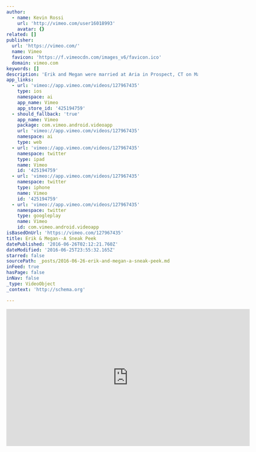 ```yaml
---
author:
  - name: Kevin Rossi
    url: 'http://vimeo.com/user16018993'
    avatar: {}
related: []
publisher:
  url: 'https://vimeo.com/'
  name: Vimeo
  favicon: 'https://f.vimeocdn.com/images_v6/favicon.ico'
  domain: vimeo.com
keywords: []
description: 'Erik and Megan were married at Aria in Prospect, CT on May 9th.'
app_links:
  - url: 'vimeo://app.vimeo.com/videos/127967435'
    type: ios
    namespace: ai
    app_name: Vimeo
    app_store_id: '425194759'
  - should_fallback: 'true'
    app_name: Vimeo
    package: com.vimeo.android.videoapp
    url: 'vimeo://app.vimeo.com/videos/127967435'
    namespace: ai
    type: web
  - url: 'vimeo://app.vimeo.com/videos/127967435'
    namespace: twitter
    type: ipad
    name: Vimeo
    id: '425194759'
  - url: 'vimeo://app.vimeo.com/videos/127967435'
    namespace: twitter
    type: iphone
    name: Vimeo
    id: '425194759'
  - url: 'vimeo://app.vimeo.com/videos/127967435'
    namespace: twitter
    type: googleplay
    name: Vimeo
    id: com.vimeo.android.videoapp
isBasedOnUrl: 'https://vimeo.com/127967435'
title: Erik & Megan--A Sneak Peek
datePublished: '2016-06-26T02:12:21.760Z'
dateModified: '2016-06-25T23:55:32.165Z'
starred: false
sourcePath: _posts/2016-06-26-erik-and-megan-a-sneak-peek.md
inFeed: true
hasPage: false
inNav: false
_type: VideoObject
_context: 'http://schema.org'

---
```

<iframe src="https://cdn.embedly.com/widgets/media.html?src=https%3A%2F%2Fplayer.vimeo.com%2Fvideo%2F127967435&amp;url=https%3A%2F%2Fvimeo.com%2F127967435&amp;image=http%3A%2F%2Fi.vimeocdn.com%2Fvideo%2F518941711_640.jpg&amp;key=b7d04c9b404c499eba89ee7072e1c4f7&amp;type=text%2Fhtml&amp;schema=vimeo" width="640" height="360" scrolling="no" frameborder="0" allowfullscreen="" style=""></iframe>